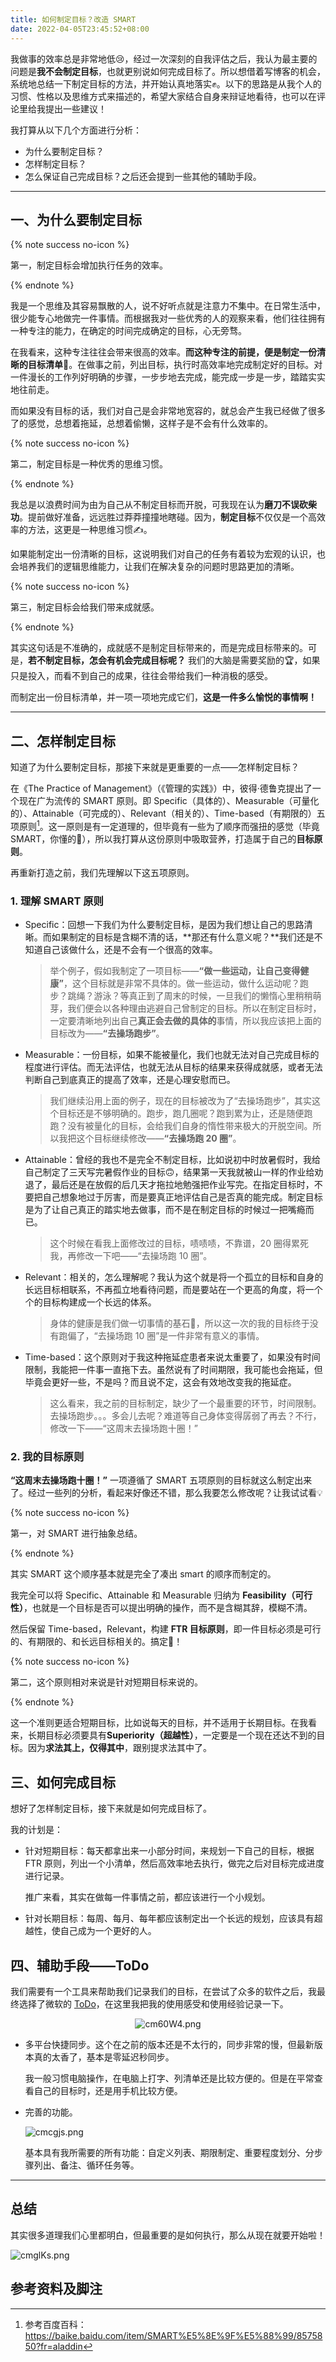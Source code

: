 ```yaml
---
title: 如何制定目标？改造 SMART
date: 2022-04-05T23:45:52+08:00
---
```


我做事的效率总是非常地低😢，经过一次深刻的自我评估之后，我认为最主要的问题是**我不会制定目标**，也就更别说如何完成目标了。所以想借着写博客的机会，系统地总结一下制定目标的方法，并开始认真地落实✊。以下的思路是从我个人的习惯、性格以及思维方式来描述的，希望大家结合自身来辩证地看待，也可以在评论里给我提出一些建议！

<!-- more -->

我打算从以下几个方面进行分析：

- 为什么要制定目标？
- 怎样制定目标？
- 怎么保证自己完成目标？之后还会提到一些其他的辅助手段。

---

## 一、为什么要制定目标

{% note success no-icon %}

第一，制定目标会增加执行任务的效率。

{% endnote %}

我是一个思维及其容易飘散的人，说不好听点就是注意力不集中。在日常生活中，很少能专心地做完一件事情。而根据我对一些优秀的人的观察来看，他们往往拥有一种专注的能力，在确定的时间完成确定的目标，心无旁骛。

在我看来，这种专注往往会带来很高的效率。**而这种专注的前提，便是制定一份清晰的目标清单**📝。在做事之前，列出目标，执行时高效率地完成制定好的目标。对一件漫长的工作列好明确的步骤，一步步地去完成，能完成一步是一步，踏踏实实地往前走。

而如果没有目标的话，我们对自己是会非常地宽容的，就总会产生我已经做了很多了的感觉，总想着拖延，总想着偷懒，这样子是不会有什么效率的。

{% note success no-icon %}

第二，制定目标是一种优秀的思维习惯。

{% endnote %}

我总是以浪费时间为由为自己从不制定目标而开脱，可我现在认为**磨刀不误砍柴功**。提前做好准备，远远胜过莽莽撞撞地瞎碰。因为，**制定目标**不仅仅是一个高效率的方法，这更是一种思维习惯✍。

如果能制定出一份清晰的目标，这说明我们对自己的任务有着较为宏观的认识，也会培养我们的逻辑思维能力，让我们在解决复杂的问题时思路更加的清晰。

{% note success no-icon %}

第三，制定目标会给我们带来成就感。

{% endnote %}

其实这句话是不准确的，成就感不是制定目标带来的，而是完成目标带来的。可是，**若不制定目标，怎会有机会完成目标呢？** 我们的大脑是需要奖励的🏆，如果只是投入，而看不到自己的成果，往往会带给我们一种消极的感受。

而制定出一份目标清单，并一项一项地完成它们，**这是一件多么愉悦的事情啊！**

---

## 二、怎样制定目标

知道了为什么要制定目标，那接下来就是更重要的一点——怎样制定目标？

在《The Practice of Management》（《管理的实践》）中，彼得·德鲁克提出了一个现在广为流传的 SMART 原则。即 Specific（具体的）、Measurable（可量化的）、Attainable（可完成的）、Relevant（相关的）、Time-based（有期限的）五项原则[^1]。这一原则是有一定道理的，但毕竟有一些为了顺序而强扭的感觉（毕竟SMART，你懂的🤔），所以我打算从这份原则中吸取营养，打造属于自己的**目标原则**。

再重新打造之前，我们先理解以下这五项原则。

### 1. 理解 SMART 原则

- Specific：回想一下我们为什么要制定目标，是因为我们想让自己的思路清晰。而如果制定的目标是含糊不清的话，**那还有什么意义呢？**我们还是不知道自己该做什么，还是不会有一个很高的效率。

  > 举个例子，假如我制定了一项目标——**“做一些运动，让自己变得健康”**，这个目标就是非常不具体的。做一些运动，做什么运动呢？跑步？跳绳？游泳？等真正到了周末的时候，一旦我们的懒惰心里稍稍萌芽，我们便会以各种理由逃避自己曾制定的目标。所以在制定目标时，一定要清晰地列出自己**真正会去做的具体的**事情，所以我应该把上面的目标改为——**“去操场跑步”**。

- Measurable：一份目标，如果不能被量化，我们也就无法对自己完成目标的程度进行评估。而无法评估，也就无法从目标的结果来获得成就感，或者无法判断自己到底真正的提高了效率，还是心理安慰而已。

  > 我们继续沿用上面的例子，现在的目标被改为了“去操场跑步”，其实这个目标还是不够明确的。跑步，跑几圈呢？跑到累为止，还是随便跑跑？没有被量化的目标，会给我们自身的惰性带来极大的开脱空间。所以我把这个目标继续修改——**“去操场跑 20 圈”**。

- Attainable：曾经的我也不是完全不制定目标，比如说初中时放暑假时，我给自己制定了三天写完暑假作业的目标🙃，结果第一天我就被山一样的作业给劝退了，最后还是在放假的后几天才拖拉地勉强把作业写完。在指定目标时，不要把自己想象地过于厉害，而是要真正地评估自己是否真的能完成。制定目标是为了让自己真正的踏实地去做事，而不是在制定目标的时候过一把嘴瘾而已。

  > 这个时候在看我上面修改过的目标，啧啧啧，不靠谱，20 圈得累死我，再修改一下吧——“去操场跑 10 圈”。

- Relevant：相关的，怎么理解呢？我认为这个就是将一个孤立的目标和自身的长远目标相联系，不再孤立地看待问题，而是要站在一个更高的角度，将一个个的目标构建成一个长远的体系。

  > 身体的健康是我们做一切事情的基石💪，所以这一次的我的目标终于没有跑偏了，“去操场跑 10 圈”是一件非常有意义的事情。

- Time-based：这个原则对于我这种拖延症患者来说太重要了，如果没有时间限制，我能把一件事一直拖下去。虽然说有了时间期限，我可能也会拖延，但毕竟会更好一些，不是吗？而且说不定，这会有效地改变我的拖延症。

  > 这么看来，我之前的目标制定，缺少了一个最重要的环节，时间限制。去操场跑步。。。多会儿去呢？难道等自己身体变得孱弱了再去？不行，修改一下——“这周末去操场跑十圈！”

### 2. 我的目标原则

**“这周末去操场跑十圈！”** 一项遵循了 SMART 五项原则的目标就这么制定出来了。经过一些列的分析，看起来好像还不错，那么我要怎么修改呢？让我试试看💡

{% note success no-icon %}

第一，对 SMART 进行抽象总结。

{% endnote %}

其实 SMART 这个顺序基本就是完全了凑出 smart 的顺序而制定的。

我完全可以将 Specific、Attainable 和 Measurable 归纳为 **Feasibility（可行性）**，也就是一个目标是否可以提出明确的操作，而不是含糊其辞，模糊不清。

然后保留 Time-based，Relevant，构建 **FTR 目标原则**，即一件目标必须是可行的、有期限的、和长远目标相关的。搞定🎉！

{% note success no-icon %}

第二，这个原则相对来说是针对短期目标来说的。

{% endnote %}

这一个准则更适合短期目标，比如说每天的目标，并不适用于长期目标。在我看来，长期目标必须要具有**Superiority（超越性）**，一定要是一个现在还达不到的目标。因为**求法其上，仅得其中**，跟别提求法其中了。

## 三、如何完成目标

想好了怎样制定目标，接下来就是如何完成目标了。

我的计划是：

- 针对短期目标：每天都拿出来一小部分时间，来规划一下自己的目标，根据 FTR 原则，列出一个小清单，然后高效率地去执行，做完之后对目标完成进度进行记录。

  推广来看，其实在做每一件事情之前，都应该进行一个小规划。

- 针对长期目标：每周、每月、每年都应该制定出一个长远的规划，应该具有超越性，使自己成为一个更好的人。



## 四、辅助手段——ToDo

我们需要有一个工具来帮助我们记录我们的目标，在尝试了众多的软件之后，我最终选择了微软的 [ToDo](https://todo.microsoft.com/tasks)，在这里我把我的使用感受和使用经验记录一下。

<center>
    <a>
        <img src="https://z3.ax1x.com/2021/04/02/cm60W4.png" alt="cm60W4.png" border="0" />
    </a>
</center>

- 多平台快捷同步。这个在之前的版本还是不太行的，同步非常的慢，但最新版本真的太香了，基本是零延迟秒同步。

  我一般习惯电脑操作，在电脑上打字、列清单还是比较方便的。但是在平常查看自己的目标时，还是用手机比较方便。

- 完善的功能。

	<a><img src="https://z3.ax1x.com/2021/04/02/cmcgjs.png" alt="cmcgjs.png" border="0" /></a>
	
	基本具有我所需要的所有功能：自定义列表、期限制定、重要程度划分、分步骤列出、备注、循环任务等。

---

## 总结

其实很多道理我们心里都明白，但最重要的是如何执行，那么从现在就要开始啦！

<a><img src="https://z3.ax1x.com/2021/04/02/cmglKs.png" alt="cmglKs.png" border="0" /></a>



## 参考资料及脚注

[^1]:参考百度百科：https://baike.baidu.com/item/SMART%E5%8E%9F%E5%88%99/8575850?fr=aladdin

